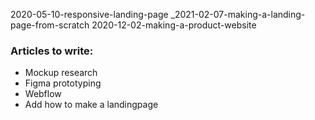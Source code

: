 2020-05-10-responsive-landing-page
_2021-02-07-making-a-landing-page-from-scratch
2020-12-02-making-a-product-website


### Articles to write:
- Mockup research
- Figma prototyping
- Webflow
- Add how to make a landingpage
